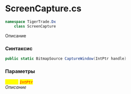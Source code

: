 
# ScreenCapture.cs
```csharp
namespace TigerTrade.Dx  
    class ScreenCapture
```

Описание

### Синтаксис
```csharp
public static BitmapSource CaptureWindow(IntPtr handle)
```

### Параметры  
<mark style="color:yellow;">`handle`</mark> <mark style="color:red;">*`IntPtr`*</mark>  
 *Описание*  
  

                    
                    